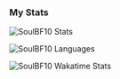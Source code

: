 ### My Stats
![SoulBF10 Stats](https://github-readme-stats.vercel.app/api?username=soulbf10&show_icons=true&theme=dracula)

![SoulBF10 Languages](https://github-readme-stats.vercel.app/api/top-langs/?username=soulbf10&layout=compact&theme=dracula)

![SoulBF10 Wakatime Stats](https://github-readme-stats.vercel.app/api/wakatime?username=ffflabs&theme=dracula)

